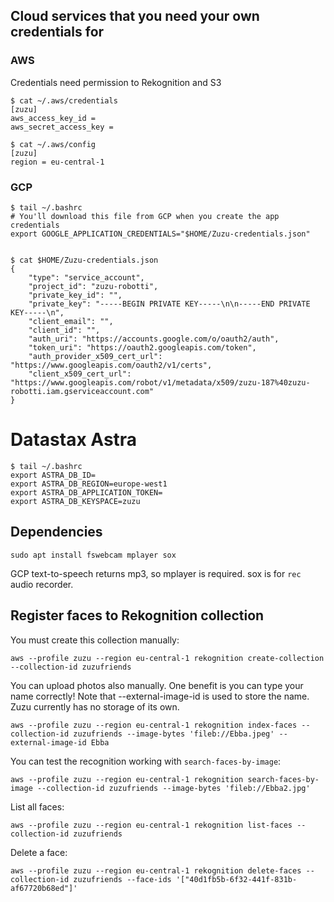## Cloud services that you need your own credentials for

### AWS

Credentials need permission to Rekognition and S3

    $ cat ~/.aws/credentials 
    [zuzu]
    aws_access_key_id =
    aws_secret_access_key =

    $ cat ~/.aws/config 
    [zuzu]
    region = eu-central-1

### GCP

    $ tail ~/.bashrc
    # You'll download this file from GCP when you create the app credentials
    export GOOGLE_APPLICATION_CREDENTIALS="$HOME/Zuzu-credentials.json"


    $ cat $HOME/Zuzu-credentials.json
    {
        "type": "service_account",
        "project_id": "zuzu-robotti",
        "private_key_id": "",
        "private_key": "-----BEGIN PRIVATE KEY-----\n\n-----END PRIVATE KEY-----\n",
        "client_email": "",
        "client_id": "",
        "auth_uri": "https://accounts.google.com/o/oauth2/auth",
        "token_uri": "https://oauth2.googleapis.com/token",
        "auth_provider_x509_cert_url": "https://www.googleapis.com/oauth2/v1/certs",
        "client_x509_cert_url": "https://www.googleapis.com/robot/v1/metadata/x509/zuzu-187%40zuzu-robotti.iam.gserviceaccount.com"
    }


# Datastax Astra

    $ tail ~/.bashrc
    export ASTRA_DB_ID=
    export ASTRA_DB_REGION=europe-west1
    export ASTRA_DB_APPLICATION_TOKEN=
    export ASTRA_DB_KEYSPACE=zuzu




## Dependencies

    sudo apt install fswebcam mplayer sox

GCP text-to-speech returns mp3, so mplayer is required. sox is for `rec` audio recorder.

## Register faces to Rekognition collection

You must create this collection manually:

    aws --profile zuzu --region eu-central-1 rekognition create-collection --collection-id zuzufriends

You can upload photos also manually. One benefit is you can type your name correctly! Note that --external-image-id is used to store the name. Zuzu currently has no storage of its own.

    aws --profile zuzu --region eu-central-1 rekognition index-faces --collection-id zuzufriends --image-bytes 'fileb://Ebba.jpeg' --external-image-id Ebba

You can test the recognition working with `search-faces-by-image`:

    aws --profile zuzu --region eu-central-1 rekognition search-faces-by-image --collection-id zuzufriends --image-bytes 'fileb://Ebba2.jpg'

List all faces:

    aws --profile zuzu --region eu-central-1 rekognition list-faces --collection-id zuzufriends

Delete a face:

    aws --profile zuzu --region eu-central-1 rekognition delete-faces --collection-id zuzufriends --face-ids '["40d1fb5b-6f32-441f-831b-af67720b68ed"]'
